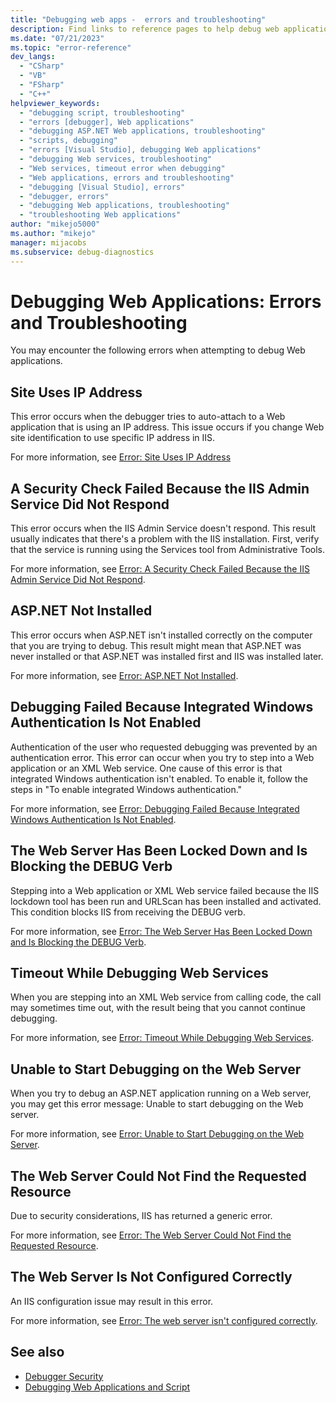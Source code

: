 ```yaml
---
title: "Debugging web apps -  errors and troubleshooting"
description: Find links to reference pages to help debug web applications, such as a troubleshooting page and pages that describe each error that you may encounter.
ms.date: "07/21/2023"
ms.topic: "error-reference"
dev_langs:
  - "CSharp"
  - "VB"
  - "FSharp"
  - "C++"
helpviewer_keywords:
  - "debugging script, troubleshooting"
  - "errors [debugger], Web applications"
  - "debugging ASP.NET Web applications, troubleshooting"
  - "scripts, debugging"
  - "errors [Visual Studio], debugging Web applications"
  - "debugging Web services, troubleshooting"
  - "Web services, timeout error when debugging"
  - "Web applications, errors and troubleshooting"
  - "debugging [Visual Studio], errors"
  - "debugger, errors"
  - "debugging Web applications, troubleshooting"
  - "troubleshooting Web applications"
author: "mikejo5000"
ms.author: "mikejo"
manager: mijacobs
ms.subservice: debug-diagnostics
---
```

# Debugging Web Applications: Errors and Troubleshooting

You may encounter the following errors when attempting to debug Web applications.

## Site Uses IP Address

This error occurs when the debugger tries to auto-attach to a Web application that is using an IP address. This issue occurs if you change Web site identification to use specific IP address in IIS.

For more information, see [Error: Site Uses IP Address](/previous-versions/visualstudio/visual-studio-2017/debugger/error-site-uses-ip-address)

## A Security Check Failed Because the IIS Admin Service Did Not Respond

This error occurs when the IIS Admin Service doesn't respond. This result usually indicates that there's a problem with the IIS installation. First, verify that the service is running using the Services tool from Administrative Tools.

For more information, see [Error: A Security Check Failed Because the IIS Admin Service Did Not Respond](/previous-versions/visualstudio/visual-studio-2017/debugger/error-a-security-check-failed-because-the-iis-admin-service-did-not-respond).

## ASP.NET Not Installed

This error occurs when ASP.NET isn't installed correctly on the computer that you are trying to debug. This result might mean that ASP.NET was never installed or that ASP.NET was installed first and IIS was installed later.

For more information, see [Error: ASP.NET Not Installed](../debugger/error-aspnet-not-installed.md).

## Debugging Failed Because Integrated Windows Authentication Is Not Enabled

Authentication of the user who requested debugging was prevented by an authentication error. This error can occur when you try to step into a Web application or an XML Web service. One cause of this error is that integrated Windows authentication isn't enabled. To enable it, follow the steps in "To enable integrated Windows authentication."

For more information, see [Error: Debugging Failed Because Integrated Windows Authentication Is Not Enabled](../debugger/error-debugging-failed-because-integrated-windows-authentication-is-not-enabled.md).

## The Web Server Has Been Locked Down and Is Blocking the DEBUG Verb

Stepping into a Web application or XML Web service failed because the IIS lockdown tool has been run and URLScan has been installed and activated. This condition blocks IIS from receiving the DEBUG verb.

For more information, see [Error: The Web Server Has Been Locked Down and Is Blocking the DEBUG Verb](/previous-versions/visualstudio/visual-studio-2017/debugger/error-the-web-server-has-been-locked-down-and-is-blocking-the-debug-verb).

## Timeout While Debugging Web Services

When you are stepping into an XML Web service from calling code, the call may sometimes time out, with the result being that you cannot continue debugging.

For more information, see [Error: Timeout While Debugging Web Services](../debugger/error-timeout-while-debugging-web-services.md).

## Unable to Start Debugging on the Web Server

When you try to debug an ASP.NET application running on a Web server, you may get this error message: Unable to start debugging on the Web server.

For more information, see [Error: Unable to Start Debugging on the Web Server](../debugger/error-unable-to-start-debugging-on-the-web-server.md).

## The Web Server Could Not Find the Requested Resource

Due to security considerations, IIS has returned a generic error.

For more information, see [Error: The Web Server Could Not Find the Requested Resource](../debugger/error-the-web-server-could-not-find-the-requested-resource.md).

## The Web Server Is Not Configured Correctly

An IIS configuration issue may result in this error.

For more information, see [Error: The web server isn't configured correctly](../debugger/error-the-web-server-is-not-configured-correctly.md).

## See also

- [Debugger Security](../debugger/debugger-security.md)
- [Debugging Web Applications and Script](how-to-enable-debugging-for-aspnet-applications.md)